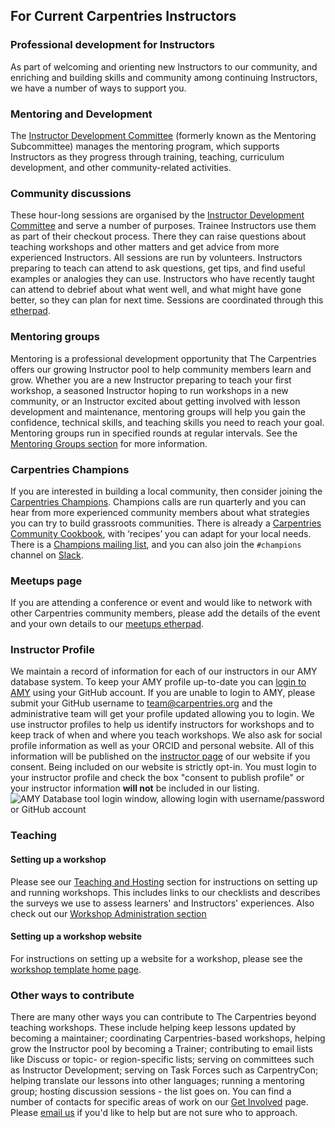 ## For Current Carpentries Instructors

### Professional development for Instructors 
As part of welcoming and orienting new Instructors to our community, and enriching and 
building skills and community among continuing Instructors, we have a number of ways to support you.

### Mentoring and Development
The [Instructor Development Committee](https://docs.carpentries.org/topic_folders/instructor_development/instructor_development_committee.html) 
(formerly known as the Mentoring Subcommittee) manages the mentoring program, which supports Instructors as they progress 
through training, teaching, curriculum development, and other community-related activities.

### Community discussions
These hour-long sessions are organised by 
the [Instructor Development Committee](https://docs.carpentries.org/topic_folders/instructor_development/instructor_development_committee.html) and 
serve a number of purposes. Trainee Instructors use them as part of their checkout process. There they can raise questions about teaching workshops and other matters and get advice from more experienced Instructors. All sessions are run by volunteers. Instructors preparing to teach can attend to ask questions, get tips, and find useful examples or analogies they can use. Instructors who have recently taught can attend to debrief about what went well, and what might have gone better, so they can plan for next time. Sessions are coordinated through this [etherpad](https://pad.carpentries.org/community-discussions). 

### Mentoring groups
Mentoring is a professional development opportunity that The Carpentries offers our growing Instructor pool to help 
community members learn and grow. Whether you are a new Instructor preparing to teach your first workshop, a seasoned Instructor 
hoping to run workshops in a new community, or an Instructor excited about getting involved with lesson development and maintenance, 
mentoring groups will help you gain the confidence, technical skills, and teaching skills you need to reach your goal. Mentoring 
groups run in specified rounds at regular intervals. See 
the [Mentoring Groups section](https://docs.carpentries.org/topic_folders/instructor_development/mentoring_groups.html) for more information. 

### Carpentries Champions
If you are interested in building a local community, then consider joining 
the [Carpentries Champions](https://pad.carpentries.org/champions). Champions calls 
are run quarterly and you can hear from more experienced community members about what strategies 
you can try to build grassroots communities. There is already 
a [Carpentries Community Cookbook](https://cookbook.carpentries.org/), with 
‘recipes’ you can adapt for your local needs. There is a 
[Champions mailing list](https://carpentries.topicbox.com/groups/champions), and 
you can also join the `#champions` channel on [Slack](https://swc-slack-invite.herokuapp.com/).

### Meetups page
If you are attending a conference or event and would like to network with other Carpentries community members, 
please add the details of the event and your own details to our [meetups etherpad](https://pad.carpentries.org/swc-events-meetup).

### Instructor Profile
We maintain a record of information for each of our instructors in our AMY database system. 
To keep your AMY profile up-to-date you can [login to AMY](https://amy.carpentries.org/) using your GitHub account. 
If you are unable to login to AMY, please submit your GitHub username to [team@carpentries.org](mailto:team@carpentries.org) 
and the administrative team will get your profile updated allowing you to login. 
We use instructor profiles to help us identify instructors for workshops and to keep track of when and where you teach workshops. 
We also ask for social profile information as well as your ORCID and personal website. All of this information will be published 
on the [instructor page](https://carpentries.org/instructors) of our website if you consent. Being included on our website is 
strictly opt-in. You must login to your instructor profile and check the box "consent to publish profile" or your instructor 
information **will not** be included in our listing. 
![AMY Database tool login window, allowing login with 
username/password or GitHub account](https://docs.carpentries.org/_images/amy_login_screen.png)

### Teaching

#### Setting up a workshop
Please see our [Teaching and Hosting](https://docs.carpentries.org/topic_folders/hosts_instructors/index.html) section for 
instructions on setting up and running workshops. This includes links to our checklists and describes the surveys we use to assess learners' and Instructors' experiences. Also check out our [Workshop Administration section](https://docs.carpentries.org/topic_folders/workshop_administration/index.html)

#### Setting up a workshop website
For instructions on setting up a website for a workshop, please see 
the [workshop template home page](https://github.com/carpentries/workshop-template).

### Other ways to contribute

There are many other ways you can contribute to The Carpentries beyond teaching workshops. These include helping 
keep lessons updated by becoming a maintainer; coordinating Carpentries-based workshops, helping grow the Instructor pool by becoming a Trainer; contributing to email lists like Discuss or topic- or region-specific lists; serving on committees such as 
Instructor Development; serving on Task Forces such as CarpentryCon; helping translate our 
lessons into other languages; running a mentoring group; hosting discussion sessions - the list goes on. 
You can find a number of contacts for specific areas of work on our [Get Involved](https://carpentries.org/community/) page. 
Please [email us](mailto:team@carpentries.org) if you'd like to help but are not sure who to approach. 


